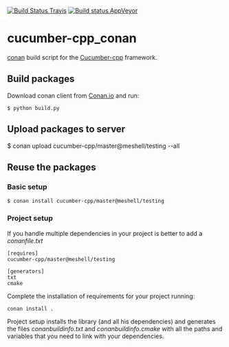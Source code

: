[![Build Status Travis](https://travis-ci.org/meshell/cucumber-cpp_conan.svg)](https://travis-ci.org/meshell/cucumber-cpp_conan)
[![Build status AppVeyor](https://ci.appveyor.com/api/projects/status/oocgi9cgk6xuerne?svg=true)](https://ci.appveyor.com/project//meshell/cucumber-cpp_conan)


# cucumber-cpp_conan
[conan](https://www.conan.io/) build script for the [Cucumber-cpp](https://github.com/cucumber/cucumber-cpp) framework.


## Build packages

Download conan client from [Conan.io](https://conan.io) and run:

    $ python build.py

## Upload packages to server

$ conan upload cucumber-cpp/master@meshell/testing --all

## Reuse the packages

### Basic setup

    $ conan install cucumber-cpp/master@meshell/testing

### Project setup

If you handle multiple dependencies in your project is better to add a *conanfile.txt*

    [requires]
    cucumber-cpp/master@meshell/testing

    [generators]
    txt
    cmake

Complete the installation of requirements for your project running:</small></span>

    conan install .

Project setup installs the library (and all his dependencies) and generates the files *conanbuildinfo.txt* and *conanbuildinfo.cmake* with all the paths and variables that you need to link with your dependencies.
